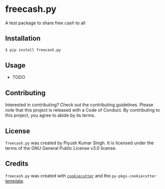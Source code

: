 # freecash.py

A test package to share free cash to all

## Installation

```bash
$ pip install freecash.py
```

## Usage

- TODO

## Contributing

Interested in contributing? Check out the contributing guidelines. Please note that this project is released with a Code of Conduct. By contributing to this project, you agree to abide by its terms.

## License

`freecash.py` was created by Piyush Kumar Singh. It is licensed under the terms of the GNU General Public License v3.0 license.

## Credits

`freecash.py` was created with [`cookiecutter`](https://cookiecutter.readthedocs.io/en/latest/) and the `py-pkgs-cookiecutter` [template](https://github.com/py-pkgs/py-pkgs-cookiecutter).
